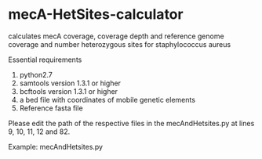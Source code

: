 # mecA-HetSites-calculator
calculates mecA coverage, coverage depth and reference genome coverage and number heterozygous sites for staphylococcus aureus

Essential requirements
1. python2.7
2. samtools version 1.3.1 or higher
3. bcftools version 1.3.1 or higher
4. a bed file with coordinates of mobile genetic elements
5. Reference fasta file

Please edit the path of the respective files in the mecAndHetsites.py at lines 9, 10, 11, 12 and 82.

Example:
mecAndHetsites.py <folder> <outputName>
